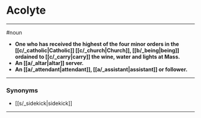 # Acolyte
---
#noun
- **One who has received the highest of the four minor orders in the [[c/_catholic|Catholic]] [[c/_church|Church]], [[b/_being|being]] ordained to [[c/_carry|carry]] the wine, water and lights at Mass.**
- **An [[a/_altar|altar]] server.**
- **An [[a/_attendant|attendant]], [[a/_assistant|assistant]] or follower.**
---
### Synonyms
- [[s/_sidekick|sidekick]]
---
